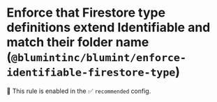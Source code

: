 # Enforce that Firestore type definitions extend Identifiable and match their folder name (`@blumintinc/blumint/enforce-identifiable-firestore-type`)

💼 This rule is enabled in the ✅ `recommended` config.

<!-- end auto-generated rule header -->
